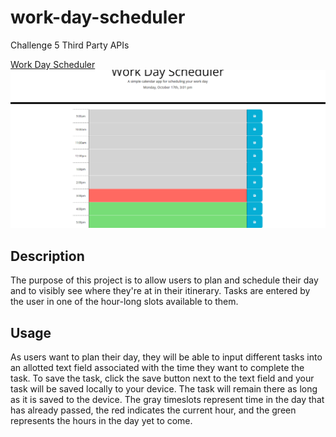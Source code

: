 # work-day-scheduler
Challenge 5 Third Party APIs

[Work Day Scheduler](https://sammythyst.github.io/work-day-scheduler/)
![Screenshot of finished project page](./assets/scheduler%20finished.png)

## Description
The purpose of this project is to allow users to plan and schedule their day and to visibly see where they're at in their itinerary. Tasks are entered by the user in one of the hour-long slots available to them. 

## Usage
As users want to plan their day, they will be able to input different tasks into an allotted text field associated with the time they want to complete the task. To save the task, click the save button next to the text field and your task will be saved locally to your device. The task will remain there as long as it is saved to the device. The gray timeslots represent time in the day that has already passed, the red indicates the current hour, and the green represents the hours in the day yet to come.